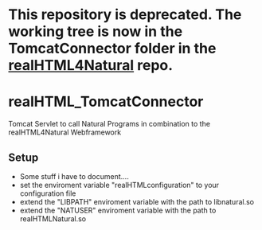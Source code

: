 # This repository is deprecated. The working tree is now in the TomcatConnector folder in the [realHTML4Natural](https://github.com/audacity363/realHTML4Natural) repo.

# realHTML_TomcatConnector
Tomcat Servlet to call Natural Programs in combination to the realHTML4Natural Webframework

## Setup
- Some stuff i have to document....
- set the enviroment variable "realHTMLconfiguration" to your configuration file
- extend the "LIBPATH" enviroment variable with the path to libnatural.so
- extend the "NATUSER" enviroment variable with the path to realHTMLNatural.so
